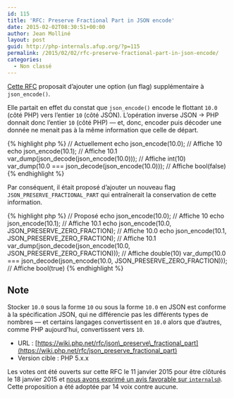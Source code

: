 ```yaml
---
id: 115
title: 'RFC: Preserve Fractional Part in JSON encode'
date: 2015-02-02T08:30:51+00:00
author: Jean Molliné
layout: post
guid: http://php-internals.afup.org/?p=115
permalink: /2015/02/02/rfc-preserve-fractional-part-in-json-encode/
categories:
  - Non classé
---
```

[Cette RFC](https://wiki.php.net/rfc/json_preserve_fractional_part) proposait d&rsquo;ajouter une option (un flag) supplémentaire à `json_encode()`.

Elle partait en effet du constat que `json_encode()` encode le flottant `10.0` (côté PHP) vers l&rsquo;entier `10` (côté JSON). L&rsquo;opération inverse JSON → PHP donnait donc l&rsquo;entier `10` (côté PHP) &#8212; et, donc, encoder puis décoder une donnée ne menait pas à la même information que celle de départ.

{% highlight php %}
    // Actuellement
    echo json_encode(10.0); // Affiche 10
    echo json_encode(10.1); // Affiche 10.1
    var_dump(json_decode(json_encode(10.0))); // Affiche int(10)
    var_dump(10.0 === json_decode(json_encode(10.0))); // Affiche bool(false)
{% endhighlight %}

Par conséquent, il était proposé d&rsquo;ajouter un nouveau flag `JSON_PRESERVE_FRACTIONAL_PART` qui entraînerait la conservation de cette information.

{% highlight php %}
    // Proposé
    echo json_encode(10.0); // Affiche 10
    echo json_encode(10.1); // Affiche 10.1
    echo json_encode(10.0, JSON_PRESERVE_ZERO_FRACTION); // Affiche 10.0
    echo json_encode(10.1, JSON_PRESERVE_ZERO_FRACTION); // Affiche 10.1
    var_dump(json_decode(json_encode(10.0, JSON_PRESERVE_ZERO_FRACTION))); // Affiche double(10)
    var_dump(10.0 === json_decode(json_encode(10.0, JSON_PRESERVE_ZERO_FRACTION))); // Affiche bool(true)
{% endhighlight %}

## Note

Stocker `10.0` sous la forme `10` ou sous la forme `10.0` en JSON est conforme à la spécification JSON, qui ne différencie pas les différents types de nombres &#8212; et certains langages convertissent en `10.0` alors que d&rsquo;autres, comme PHP aujourd&rsquo;hui, convertissent vers `10`.

  * URL : [https://wiki.php.net/rfc/json\_preserve\_fractional_part](https://wiki.php.net/rfc/json_preserve_fractional_part)
  * Version cible : PHP 5.x.x

Les votes ont été ouverts sur cette RFC le 11 janvier 2015 pour être clôturés le 18 janvier 2015 et [nous avons exprimé un avis favorable sur `internals@`](http://news.php.net/php.internals/80710).  
Cette proposition a été adoptée par 14 voix contre aucune.

